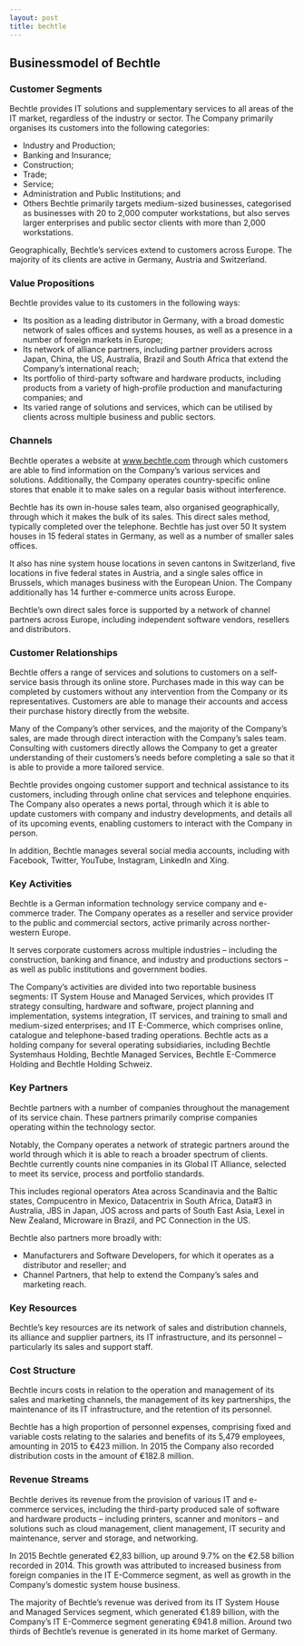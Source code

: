 ```yaml
---
layout: post
title: bechtle
---
```


Businessmodel of Bechtle
-------------------------

### Customer Segments

Bechtle provides IT solutions and supplementary services to all areas of the IT market, regardless of the industry or sector. The Company primarily organises its customers into the following categories:

 * Industry and Production;
* Banking and Insurance;
* Construction;
* Trade;
* Service;
* Administration and Public Institutions; and
* Others
 Bechtle primarily targets medium-sized businesses, categorised as businesses with 20 to 2,000 computer workstations, but also serves larger enterprises and public sector clients with more than 2,000 workstations.

Geographically, Bechtle’s services extend to customers across Europe. The majority of its clients are active in Germany, Austria and Switzerland.

### Value Propositions

Bechtle provides value to its customers in the following ways:

 * Its position as a leading distributor in Germany, with a broad domestic network of sales offices and systems houses, as well as a presence in a number of foreign markets in Europe;
* Its network of alliance partners, including partner providers across Japan, China, the US, Australia, Brazil and South Africa that extend the Company’s international reach;
* Its portfolio of third-party software and hardware products, including products from a variety of high-profile production and manufacturing companies; and
* Its varied range of solutions and services, which can be utilised by clients across multiple business and public sectors.
 ### Channels

Bechtle operates a website at www.bechtle.com through which customers are able to find information on the Company’s various services and solutions. Additionally, the Company operates country-specific online stores that enable it to make sales on a regular basis without interference.

Bechtle has its own in-house sales team, also organised geographically, through which it makes the bulk of its sales. This direct sales method, typically completed over the telephone. Bechtle has just over 50 It system houses in 15 federal states in Germany, as well as a number of smaller sales offices.

It also has nine system house locations in seven cantons in Switzerland, five locations in five federal states in Austria, and a single sales office in Brussels, which manages business with the European Union. The Company additionally has 14 further e-commerce units across Europe.

Bechtle’s own direct sales force is supported by a network of channel partners across Europe, including independent software vendors, resellers and distributors.

### Customer Relationships

Bechtle offers a range of services and solutions to customers on a self-service basis through its online store. Purchases made in this way can be completed by customers without any intervention from the Company or its representatives. Customers are able to manage their accounts and access their purchase history directly from the website.

Many of the Company’s other services, and the majority of the Company’s sales, are made through direct interaction with the Company’s sales team. Consulting with customers directly allows the Company to get a greater understanding of their customers’s needs before completing a sale so that it is able to provide a more tailored service.

Bechtle provides ongoing customer support and technical assistance to its customers, including through online chat services and telephone enquiries. The Company also operates a news portal, through which it is able to update customers with company and industry developments, and details all of its upcoming events, enabling customers to interact with the Company in person.

In addition, Bechtle manages several social media accounts, including with Facebook, Twitter, YouTube, Instagram, LinkedIn and Xing.

### Key Activities

Bechtle is a German information technology service company and e-commerce trader. The Company operates as a reseller and service provider to the public and commercial sectors, active primarily across norther-western Europe.

It serves corporate customers across multiple industries – including the construction, banking and finance, and industry and productions sectors – as well as public institutions and government bodies.

The Company’s activities are divided into two reportable business segments: IT System House and Managed Services, which provides IT strategy consulting, hardware and software, project planning and implementation, systems integration, IT services, and training to small and medium-sized enterprises; and IT E-Commerce, which comprises online, catalogue and telephone-based trading operations. Bechtle acts as a holding company for several operating subsidiaries, including Bechtle Systemhaus Holding, Bechtle Managed Services, Bechtle E-Commerce Holding and Bechtle Holding Schweiz.

### Key Partners

Bechtle partners with a number of companies throughout the management of its service chain. These partners primarily comprise companies operating within the technology sector.

Notably, the Company operates a network of strategic partners around the world through which it is able to reach a broader spectrum of clients. Bechtle currently counts nine companies in its Global IT Alliance, selected to meet its service, process and portfolio standards.

This includes regional operators Atea across Scandinavia and the Baltic states, Compucentro in Mexico, Datacentrix in South Africa, Data#3 in Australia, JBS in Japan, JOS across and parts of South East Asia, Lexel in New Zealand, Microware in Brazil, and PC Connection in the US.

Bechtle also partners more broadly with:

 * Manufacturers and Software Developers, for which it operates as a distributor and reseller; and
* Channel Partners, that help to extend the Company’s sales and marketing reach.
 ### Key Resources

Bechtle’s key resources are its network of sales and distribution channels, its alliance and supplier partners, its IT infrastructure, and its personnel – particularly its sales and support staff.

### Cost Structure

Bechtle incurs costs in relation to the operation and management of its sales and marketing channels, the management of its key partnerships, the maintenance of its IT infrastructure, and the retention of its personnel.

Bechtle has a high proportion of personnel expenses, comprising fixed and variable costs relating to the salaries and benefits of its 5,479 employees, amounting in 2015 to €423 million. In 2015 the Company also recorded distribution costs in the amount of €182.8 million.

### Revenue Streams

Bechtle derives its revenue from the provision of various IT and e-commerce services, including the third-party produced sale of software and hardware products – including printers, scanner and monitors – and solutions such as cloud management, client management, IT security and maintenance, server and storage, and networking.

In 2015 Bechtle generated €2,83 billion, up around 9.7% on the €2.58 billion recorded in 2014. This growth was attributed to increased business from foreign companies in the IT E-Commerce segment, as well as growth in the Company’s domestic system house business.

The majority of Bechtle’s revenue was derived from its IT System House and Managed Services segment, which generated €1.89 billion, with the Company’s IT E-Commerce segment generating €941.8 million. Around two thirds of Bechtle’s revenue is generated in its home market of Germany.
